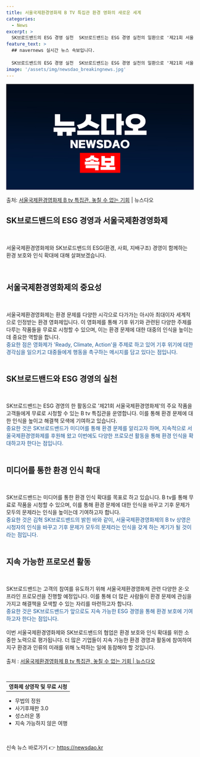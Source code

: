 ```yaml
---
title: 서울국제환경영화제 B TV 특집관 환경 영화의 새로운 세계
categories:
  - News
excerpt: >
  SK브로드밴드의 ESG 경영 실천  SK브로드밴드는 ESG 경영 실천의 일환으로 '제21회 서울국제환경영화제…
feature_text: >
  ## navernews 실시간 뉴스 속보입니다.

  SK브로드밴드의 ESG 경영 실천  SK브로드밴드는 ESG 경영 실천의 일환으로 '제21회 서울국제환경영화제…
image: '/assets/img/newsdao_breakingnews.jpg'
---
```


![뉴스다오 속보](/assets/img/newsdao_breakingnews.jpg)

<p>출처: <a href="https://newsdao.kr/4057" rel="dofollow">서울국제환경영화제 B tv 특집관, 놓칠 수 없는 기회</a> | 뉴스다오</p>

<h2 data-ke-size="size26">SK브로드밴드의 ESG 경영과 서울국제환경영화제</h2>
<p data-ke-size="size16">&nbsp;</p>
서울국제환경영화제와 SK브로드밴드의 ESG(환경, 사회, 지배구조) 경영이 함께하는 환경 보호와 인식 확대에 대해 살펴보겠습니다.
<p data-ke-size="size16">&nbsp;</p>

<h2 data-ke-size="size24">서울국제환경영화제의 중요성</h2>
<p data-ke-size="size16">&nbsp;</p>
서울국제환경영화제는 환경 문제를 다양한 시각으로 다가가는 아시아 최대이자 세계적으로 인정받는 환경 영화제입니다. 이 영화제를 통해 기후 위기와 관련된 다양한 주제를 다루는 작품들을 무료로 시청할 수 있으며, 이는 환경 문제에 대한 대중의 인식을 높이는 데 중요한 역할을 합니다.
<br>
<span style="color: #1a5490;">중요한 점은 영화제가 'Ready, Climate, Action'을 주제로 하고 있어 기후 위기에 대한 경각심을 일으키고 대중들에게 행동을 촉구하는 메시지를 담고 있다는 점입니다.</span>
<br>
<br>
<h2 data-ke-size="size24">SK브로드밴드와 ESG 경영의 실천</h2>
<p data-ke-size="size16">&nbsp;</p>
SK브로드밴드는 ESG 경영의 한 활동으로 '제21회 서울국제환경영화제'의 주요 작품을 고객들에게 무료로 시청할 수 있는 B tv 특집관을 운영합니다. 이를 통해 환경 문제에 대한 인식을 높이고 해결책 모색에 기여하고 있습니다.
<br>
<span style="color: #1a5490;">중요한 것은 SK브로드밴드가 미디어를 통해 환경 문제를 알리고자 하며, 지속적으로 서울국제환경영화제를 후원해 왔고 이번에도 다양한 프로모션 활동을 통해 환경 인식을 확대하고자 한다는 점입니다.</span>
<br>
<br>
<h2 data-ke-size="size24">미디어를 통한 환경 인식 확대</h2>
<p data-ke-size="size16">&nbsp;</p>
SK브로드밴드는 미디어를 통한 환경 인식 확대를 목표로 하고 있습니다. B tv를 통해 무료로 작품을 시청할 수 있으며, 이를 통해 환경 문제에 대한 인식을 바꾸고 기후 문제가 모두의 문제라는 인식을 높이는데 기여하고자 합니다.
<br>
<span style="color: #1a5490;">중요한 것은 김혁 SK브로드밴드의 밝힌 바와 같이, 서울국제환경영화제의 B tv 상영은 시청자의 인식을 바꾸고 기후 문제가 모두의 문제라는 인식을 갖게 하는 계기가 될 것이라는 점입니다.</span>
<br>
<br>
<h2 data-ke-size="size24">지속 가능한 프로모션 활동</h2>
<p data-ke-size="size16">&nbsp;</p>
SK브로드밴드는 고객의 참여를 유도하기 위해 서울국제환경영화제 관련 다양한 온·오프라인 프로모션을 진행할 예정입니다. 이를 통해 더 많은 사람들이 환경 문제에 관심을 가지고 해결책을 모색할 수 있는 자리를 마련하고자 합니다.
<br>
<span style="color: #1a5490;">중요한 것은 SK브로드밴드가 앞으로도 지속 가능한 ESG 경영을 통해 환경 보호에 기여하고자 한다는 점입니다.</span>
<br>
<br>
이번 서울국제환경영화제와 SK브로드밴드의 협업은 환경 보호와 인식 확대를 위한 소중한 노력으로 평가됩니다. 더 많은 기업들이 지속 가능한 환경 경영과 활동에 참여하여 지구 환경과 인류의 미래를 위해 노력하는 일에 동참해야 할 것입니다.
<br>
<br>
출처 : <a href="https://newsdao.kr/4057">서울국제환경영화제 B tv 특집관, 놓칠 수 없는 기회 | 뉴스다오</a>
<p data-ke-size="size16">&nbsp;</p>
<table>
	<tbody>
		<tr>
			<td style="text-align: center; height: 17px;"><b>영화제 상영작 및 무료 시청</b></td>
		</tr>
	</tbody>
</table>
<ul>
	<li>무법의 정원</li>
	<li>사기후재판 3.0</li>
	<li>성스러운 똥</li>
	<li>지속 가능하지 않은 여행</li>
</ul>
<p data-ke-size="size16">&nbsp;</p> 

신속 뉴스 바로가기 👉 <a href="https://newsdao.kr" rel="dofollow">https://newsdao.kr</a>


